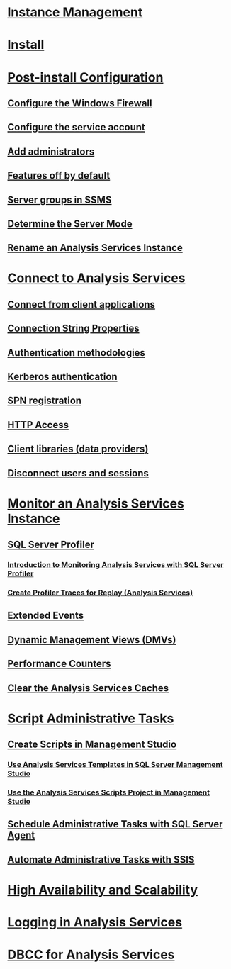 # [Instance Management](analysis-services-instance-management.md)  
# [Install](../../analysis-services/instances/install-windows/install-analysis-services.md)
# [Post-install Configuration](post-install-configuration-analysis-services.md)  
## [Configure the Windows Firewall](configure-the-windows-firewall-to-allow-analysis-services-access.md)  
## [Configure the service account](configure-service-accounts-analysis-services.md)  
## [Add administrators](grant-server-admin-rights-to-an-analysis-services-instance.md)  
## [Features off by default](features-off-by-default-analysis-services.md)  
## [Server groups in SSMS](register-an-analysis-services-instance-in-a-server-group.md)  
## [Determine the Server Mode](determine-the-server-mode-of-an-analysis-services-instance.md)  
## [Rename an Analysis Services Instance](rename-an-analysis-services-instance.md)  
# [Connect to Analysis Services](connect-to-analysis-services.md)  
## [Connect from client applications](connect-from-client-applications-analysis-services.md)  
## [Connection String Properties](connection-string-properties-analysis-services.md)  
## [Authentication methodologies](authentication-methodologies-supported-by-analysis-services.md)  
## [Kerberos authentication](configure-analysis-services-for-kerberos-constrained-delegation.md)  
## [SPN registration](spn-registration-for-an-analysis-services-instance.md)  
## [HTTP Access](configure-http-access-to-analysis-services-on-iis-8-0.md)  
## [Client libraries (data providers)](data-providers-used-for-analysis-services-connections.md)  
## [Disconnect users and sessions](disconnect-users-and-sessions-on-analysis-services-server.md)  
# [Monitor an Analysis Services Instance](monitor-an-analysis-services-instance.md)  
## [SQL Server Profiler](use-sql-server-profiler-to-monitor-analysis-services.md)  
### [Introduction to Monitoring Analysis Services with SQL Server Profiler](introduction-to-monitoring-analysis-services-with-sql-server-profiler.md)  
### [Create Profiler Traces for Replay (Analysis Services)](create-profiler-traces-for-replay-analysis-services.md)  
## [Extended Events](monitor-analysis-services-with-sql-server-extended-events.md)  
## [Dynamic Management Views (DMVs) ](use-dynamic-management-views-dmvs-to-monitor-analysis-services.md)  
## [Performance Counters](performance-counters-ssas.md)  
## [Clear the Analysis Services Caches](clear-the-analysis-services-caches.md)  
# [Script Administrative Tasks](script-administrative-tasks-in-analysis-services.md)  
## [Create Scripts in Management Studio](create-analysis-services-scripts-in-management-studio.md)  
### [Use Analysis Services Templates in SQL Server Management Studio](use-analysis-services-templates-in-sql-server-management-studio.md)  
### [Use the Analysis Services Scripts Project in Management Studio](analysis-services-scripts-project-in-sql-server-management-studio.md)  
## [Schedule Administrative Tasks with SQL Server Agent](schedule-ssas-administrative-tasks-with-sql-server-agent.md)  
## [Automate Administrative Tasks with SSIS](automate-analysis-services-administrative-tasks-with-ssis.md)  
# [High Availability and Scalability](high-availability-and-scalability-in-analysis-services.md)  
# [Logging in Analysis Services](log-operations-in-analysis-services.md)  
# [DBCC for Analysis Services](database-consistency-checker-dbcc-for-analysis-services.md)  

